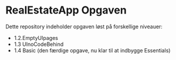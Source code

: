 # RealEstateApp Opgaven

Dette repository indeholder opgaven løst på forskellige niveauer:

- 1.2.EmptyUIpages
- 1.3 UInoCodeBehind
- 1.4 Basic (den færdige opgave, nu klar til at indbygge Essentials)
